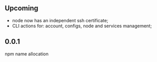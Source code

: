 ## Upcoming
- node now has an independent ssh certificate;
- CLI actions for: account, configs, node and services management;

## 0.0.1
npm name allocation
